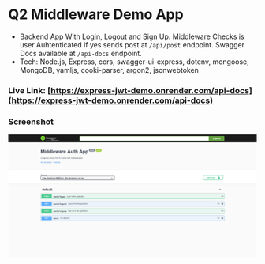 # Q2 Middleware Demo App

- Backend App With Login, Logout and Sign Up. Middleware Checks is user Auhtenticated if yes sends post at `/api/post` endpoint. Swagger Docs available at `/api-docs` endpoint.
- Tech: Node.js, Express, cors, swagger-ui-express, dotenv, mongoose, MongoDB, yamljs, cooki-parser, argon2, jsonwebtoken


### Live Link: [https://express-jwt-demo.onrender.com/api-docs](https://express-jwt-demo.onrender.com/api-docs)


### Screenshot


![Screenshot-1](./Screenshot/Screenshot-min.png)